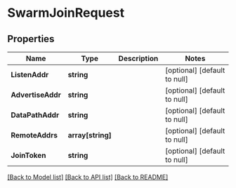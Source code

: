 # SwarmJoinRequest

## Properties
Name | Type | Description | Notes
------------ | ------------- | ------------- | -------------
**ListenAddr** | **string** |  | [optional] [default to null]
**AdvertiseAddr** | **string** |  | [optional] [default to null]
**DataPathAddr** | **string** |  | [optional] [default to null]
**RemoteAddrs** | **array[string]** |  | [optional] [default to null]
**JoinToken** | **string** |  | [optional] [default to null]

[[Back to Model list]](../README.md#documentation-for-models) [[Back to API list]](../README.md#documentation-for-api-endpoints) [[Back to README]](../README.md)


